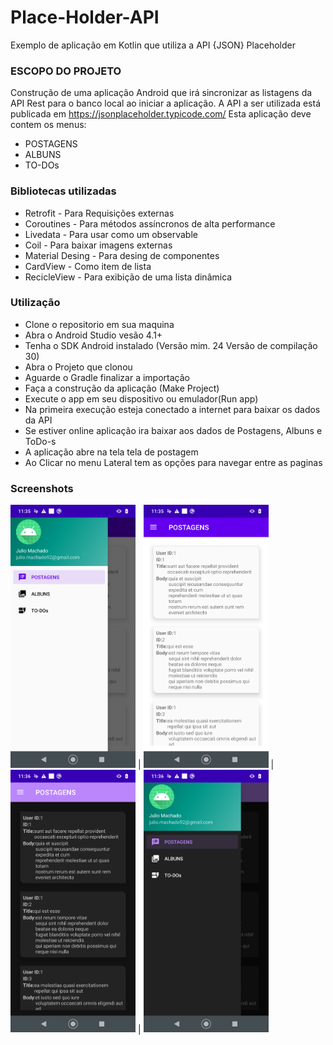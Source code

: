 # Place-Holder-API
Exemplo de aplicação em Kotlin que utiliza a API {JSON} Placeholder

### ESCOPO DO PROJETO ###

Construção de  uma aplicação Android que irá sincronizar as listagens da API Rest para o banco local ao iniciar a aplicação.
A API a ser utilizada está publicada em https://jsonplaceholder.typicode.com/
Esta aplicação deve contem os menus:

* POSTAGENS
* ALBUNS
* TO-DOs

### Bibliotecas utilizadas ###

* Retrofit - Para Requisições externas
* Coroutines - Para métodos assíncronos de alta performance
* Livedata - Para usar como um observable
* Coil - Para baixar imagens externas
* Material Desing - Para desing de componentes
* CardView - Como item de lista 
* RecicleView - Para exibição de uma lista dinâmica

### Utilização ###

* Clone o repositorio em sua maquina
* Abra o Android Studio vesão 4.1+
* Tenha o SDK Android instalado (Versão mim. 24 Versão de compilação 30)
* Abra o Projeto que clonou
* Aguarde o Gradle finalizar a importação
* Faça a construção da aplicação (Make Project)
* Execute o app em seu dispositivo ou emulador(Run app)
* Na primeira execução esteja conectado a internet para baixar os dados da API
* Se estiver online aplicação ira baixar aos dados de Postagens, Albuns e ToDo-s
* A aplicação abre na tela tela de postagem
* Ao Clicar no menu Lateral tem as opções para navegar entre as paginas

### Screenshots ###

<img width="200" alt="Menu Light" src="https://github.com/juliomachado92/Place-Holder-API/blob/main/imagens/menu.png"> | <img width="200" alt="Posts Light" src="https://github.com/juliomachado92/Place-Holder-API/blob/main/imagens/posts.png"> | <img width="200" alt="Menu Dark" src="https://github.com/juliomachado92/Place-Holder-API/blob/main/imagens/menu_dark.png"> | <img width="200" alt="Posts Dark" src="https://github.com/juliomachado92/Place-Holder-API/blob/main/imagens/posts_dark.png"> 




